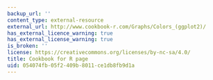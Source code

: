 ```yaml
---
backup_url: ''
content_type: external-resource
external_url: http://www.cookbook-r.com/Graphs/Colors_(ggplot2)/
has_external_licence_warning: true
has_external_license_warning: true
is_broken: ''
license: https://creativecommons.org/licenses/by-nc-sa/4.0/
title: Cookbook for R page
uid: 054074fb-05f2-409b-8011-ce1db8fb9d1a
---
```

